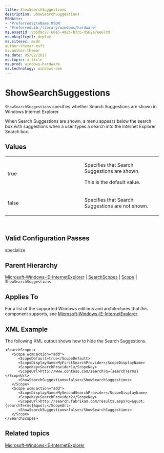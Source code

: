 ```yaml
---
title: ShowSearchSuggestions
description: ShowSearchSuggestions
MSHAttr:
- 'PreferredSiteName:MSDN'
- 'PreferredLib:/library/windows/hardware'
ms.assetid: 9b5d9c27-66e5-492b-b7c6-d562e7ee67dd
ms.mktglfcycl: deploy
ms.sitesec: msdn
author:themar-msft
ms.author:themar
ms.date: 05/02/2017
ms.topic: article
ms.prod: windows-hardware
ms.technology: windows-oem
---
```


# ShowSearchSuggestions


`ShowSearchSuggestions` specifies whether Search Suggestions are shown in Windows Internet Explorer.

When Search Suggestions are shown, a menu appears below the search box with suggestions when a user types a search into the Internet Explorer Search box.

## Values


<table>
<colgroup>
<col width="50%" />
<col width="50%" />
</colgroup>
<tbody>
<tr class="odd">
<td><p>true</p></td>
<td><p>Specifies that Search Suggestions are shown.</p>
<p>This is the default value.</p></td>
</tr>
<tr class="even">
<td><p>false</p></td>
<td><p>Specifies that Search Suggestions are not shown.</p></td>
</tr>
</tbody>
</table>

 

## Valid Configuration Passes


specialize

## Parent Hierarchy


[Microsoft-Windows-IE-InternetExplorer](microsoft-windows-ie-internetexplorer.md) | [SearchScopes](microsoft-windows-ie-internetexplorer-searchscopes.md) | [Scope](microsoft-windows-ie-internetexplorer-searchscopes-scope.md) | `ShowSearchSuggestions`

## Applies To


For a list of the supported Windows editions and architectures that this component supports, see [Microsoft-Windows-IE-InternetExplorer](microsoft-windows-ie-internetexplorer.md).

## XML Example


The following XML output shows how to hide the Search Suggestions.

```
<SearchScopes>
   <Scope wcm:action="add">
      <ScopeDefault>true</ScopeDefault>
      <ScopeDisplayName>MyFirstSearchProvider</ScopeDisplayName>
      <ScopeKey>SearchProvider1</ScopeKey>
      <ScopeUrl>http://www.contoso.com/search?q={searchTerms}</ScopeUrl>
      <ShowSearchSuggestions>false</ShowSearchSuggestions>
   </Scope>
   <Scope wcm:action="add">
      <ScopeDisplayName>MySecondSearchProvider</ScopeDisplayName>
      <ScopeKey>SearchProvider2</ScopeKey>
      <ScopeUrl>http://search.fabrikam.com/results.aspx?q=&quot;{searchTerms}&quot;</ScopeUrl>
      <ShowSearchSuggestions>false</ShowSearchSuggestions>
   </Scope>
</SearchScopes>
```

## Related topics


[Microsoft-Windows-IE-InternetExplorer](microsoft-windows-ie-internetexplorer.md)

 

 







